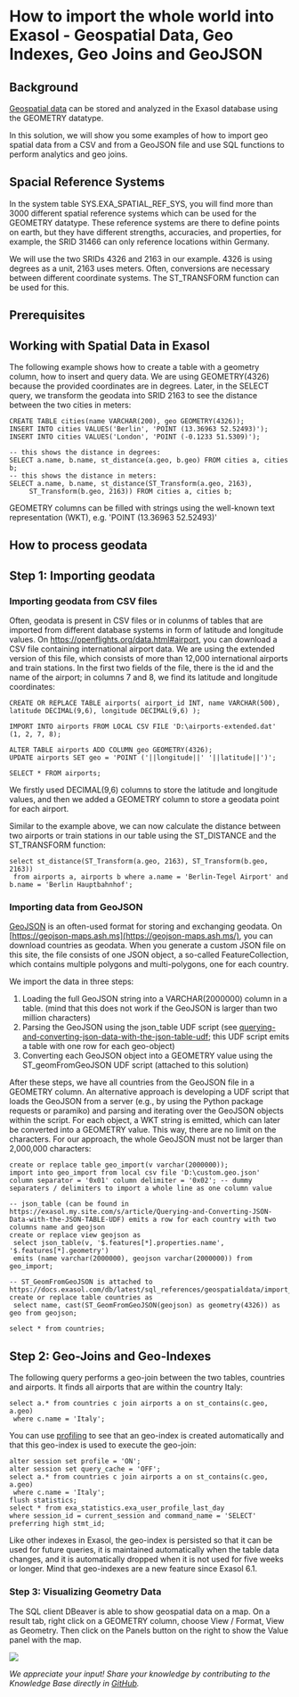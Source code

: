 # How to import the whole world into Exasol - Geospatial Data, Geo Indexes, Geo Joins and GeoJSON 
## Background

[Geospatial data](https://docs.exasol.com/sql_references/geospatialdata.htm) can be stored and analyzed in the Exasol database using the GEOMETRY datatype.

In this solution, we will show you some examples of how to import geo spatial data from a CSV and from a GeoJSON file and use SQL functions to perform analytics and geo joins. 

## Spacial Reference Systems

In the system table SYS.EXA_SPATIAL_REF_SYS, you will find more than 3000 different spatial reference systems which can be used for the GEOMETRY datatype. These reference systems are there to define points on earth, but they have different strengths, accuracies, and properties, for example, the SRID 31466 can only reference locations within Germany.

We will use the two SRIDs 4326 and 2163 in our example. 4326 is using degrees as a unit, 2163 uses meters. Often, conversions are necessary between different coordinate systems. The ST_TRANSFORM function can be used for this.

## Prerequisites

## Working with Spatial Data in Exasol

The following example shows how to create a table with a geometry column, how to insert and query data. We are using GEOMETRY(4326) because the provided coordinates are in degrees. Later, in the SELECT query, we transform the geodata into SRID 2163 to see the distance between the two cities in meters:


```"code-sql"
CREATE TABLE cities(name VARCHAR(200), geo GEOMETRY(4326));
INSERT INTO cities VALUES('Berlin', 'POINT (13.36963 52.52493)');
INSERT INTO cities VALUES('London', 'POINT (-0.1233 51.5309)');

-- this shows the distance in degrees:
SELECT a.name, b.name, st_distance(a.geo, b.geo) FROM cities a, cities b;
-- this shows the distance in meters:
SELECT a.name, b.name, st_distance(ST_Transform(a.geo, 2163),
     ST_Transform(b.geo, 2163)) FROM cities a, cities b;
```
GEOMETRY columns can be filled with strings using the well-known text representation (WKT), e.g. 'POINT (13.36963 52.52493)'

## How to process geodata

## Step 1: Importing geodata

### Importing geodata from CSV files

Often, geodata is present in CSV files or in colunms of tables that are imported from different database systems in form of latitude and longitude values. On <https://openflights.org/data.html#airport>, you can download a CSV file containing international airport data. We are using the extended version of this file, which consists of more than 12,000 international airports and train stations. In the first two fields of the file, there is the id and the name of the airport; in columns 7 and 8, we find its latitude and longitude coordinates:


```"code-sql"
CREATE OR REPLACE TABLE airports( airport_id INT, name VARCHAR(500), latitude DECIMAL(9,6), longitude DECIMAL(9,6) );

IMPORT INTO airports FROM LOCAL CSV FILE 'D:\airports-extended.dat' (1, 2, 7, 8);

ALTER TABLE airports ADD COLUMN geo GEOMETRY(4326);
UPDATE airports SET geo = 'POINT ('||longitude||' '||latitude||')';

SELECT * FROM airports;
```
We firstly used DECIMAL(9,6) columns to store the latitude and longitude values, and then we added a GEOMETRY column to store a geodata point for each airport.

Similar to the example above, we can now calculate the distance between two airports or train stations in our table using the ST_DISTANCE and the ST_TRANSFORM function:


```"code-sql"
select st_distance(ST_Transform(a.geo, 2163), ST_Transform(b.geo, 2163))  
 from airports a, airports b where a.name = 'Berlin-Tegel Airport' and b.name = 'Berlin Hauptbahnhof'; 
```
### Importing data from GeoJSON

[GeoJSON](https://tools.ietf.org/html/rfc7946) is an often-used format for storing and exchanging geodata. On [https://geojson-maps.ash.ms](https://geojson-maps.ash.ms/), you can download countries as geodata. When you generate a custom JSON file on this site, the file consists of one JSON object, a so-called FeatureCollection, which contains multiple polygons and multi-polygons, one for each country.

We import the data in three steps:

1. Loading the full GeoJSON string into a VARCHAR(2000000) column in a table. (mind that this does not work if the GeoJSON is larger than two million characters)
2. Parsing the GeoJSON using the json_table UDF script (see [querying-and-converting-json-data-with-the-json-table-udf](https://exasol.my.site.com/s/article/Querying-and-Converting-JSON-Data-with-the-JSON-TABLE-UDF); this UDF script emits a table with one row for each geo-object)
3. Converting each GeoJSON object into a GEOMETRY value using the ST_geomFromGeoJSON UDF script (attached to this solution)

After these steps, we have all countries from the GeoJSON file in a GEOMETRY column. An alternative approach is developing a UDF script that loads the GeoJSON from a server (e.g., by using the Python package requests or paramiko) and parsing and iterating over the GeoJSON objects within the script. For each object, a WKT string is emitted, which can later be converted into a GEOMETRY value. This way, there are no limit on the characters. For our approach, the whole GeoJSON must not be larger than 2,000,000 characters:


```"code-sql"
create or replace table geo_import(v varchar(2000000));
import into geo_import from local csv file 'D:\custom.geo.json' 
column separator = '0x01' column delimiter = '0x02'; -- dummy separaters / delimiters to import a whole line as one column value

-- json_table (can be found in https://exasol.my.site.com/s/article/Querying-and-Converting-JSON-Data-with-the-JSON-TABLE-UDF) emits a row for each country with two columns name and geojson
create or replace view geojson as 
 select json_table(v, '$.features[*].properties.name', '$.features[*].geometry') 
 emits (name varchar(2000000), geojson varchar(2000000)) from geo_import;

-- ST_GeomFromGeoJSON is attached to https://docs.exasol.com/db/latest/sql_references/geospatialdata/import_geospatial_data_from_csv.htm
create or replace table countries as 
 select name, cast(ST_GeomFromGeoJSON(geojson) as geometry(4326)) as geo from geojson;

select * from countries;
```
## Step 2: Geo-Joins and Geo-Indexes

The following query performs a geo-join between the two tables, countries and airports. It finds all airports that are within the country Italy:


```"code-sql"
select a.* from countries c join airports a on st_contains(c.geo, a.geo)  
 where c.name = 'Italy'; 
```
You can use [profiling](https://docs.exasol.com/database_concepts/profiling.htm) to see that an geo-index is created automatically and that this geo-index is used to execute the geo-join:


```"code-sql"
alter session set profile = 'ON';
alter session set query_cache = 'OFF';
select a.* from countries c join airports a on st_contains(c.geo, a.geo)
 where c.name = 'Italy';
flush statistics;
select * from exa_statistics.exa_user_profile_last_day 
where session_id = current_session and command_name = 'SELECT' preferring high stmt_id;
```
Like other indexes in Exasol, the geo-index is persisted so that it can be used for future queries, it is maintained automatically when the table data changes, and it is automatically dropped when it is not used for five weeks or longer. Mind that geo-indexes are a new feature since Exasol 6.1.

### Step 3: Visualizing Geometry Data

The SQL client DBeaver is able to show geospatial data on a map. On a result tab, right click on a GEOMETRY column, choose View / Format, View as Geometry. Then click on the Panels button on the right to show the Value panel with the map.

![](images/geo.png)

*We appreciate your input! Share your knowledge by contributing to the Knowledge Base directly in [GitHub](https://github.com/exasol/public-knowledgebase).* 